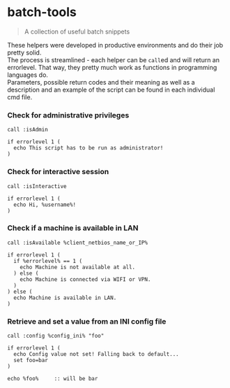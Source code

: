 # batch-tools
> A collection of useful batch snippets  

These helpers were developed in productive environments and do their job pretty solid.  
The process is streamlined - each helper can be `call`ed and will return an errorlevel. That way, they pretty much work as functions in programming languages do.  
Parameters, possible return codes and their meaning as well as a description and an example of the script can be found in each individual cmd file.

### Check for administrative privileges
```batchfile
call :isAdmin

if errorlevel 1 (
  echo This script has to be run as administrator!
)
```


### Check for interactive session
```batchfile
call :isInteractive

if errorlevel 1 (
  echo Hi, %username%!
)
```


### Check if a machine is available in LAN
```batchfile
call :isAvailable %client_netbios_name_or_IP%

if errorlevel 1 (
  if %errorlevel% == 1 (
    echo Machine is not available at all.
  ) else (
    echo Machine is connected via WIFI or VPN.
  )
) else (
  echo Machine is available in LAN.
)
```


### Retrieve and set a value from an INI config file
```batchfile
call :config %config_ini% "foo"

if errorlevel 1 (
  echo Config value not set! Falling back to default...
  set foo=bar
)

echo %foo%     :: will be bar
```
